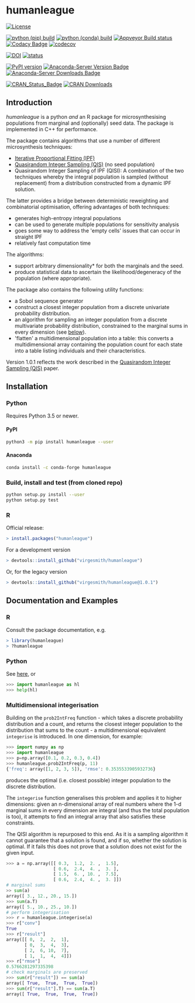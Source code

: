 # humanleague

[![License](https://img.shields.io/github/license/mashape/apistatus.svg)](https://opensource.org/licenses/MIT)

[![python (pip) build](https://github.com/virgesmith/humanleague/actions/workflows/pip-package.yml/badge.svg)]()
[![python (conda) build](https://github.com/virgesmith/humanleague/actions/workflows/conda-package.yml/badge.svg)]()
[![Appveyor Build status](https://ci.appveyor.com/api/projects/status/x9oypgryt21ndc3p?svg=true)](https://ci.appveyor.com/project/virgesmith/humanleague)
[![Codacy Badge](https://api.codacy.com/project/badge/Grade/9cb56a2ff5f84817805d593823bee3e7)](https://app.codacy.com/app/virgesmith/humanleague?utm_source=github.com&utm_medium=referral&utm_content=virgesmith/humanleague&utm_campaign=Badge_Grade_Dashboard)
[![codecov](https://codecov.io/gh/virgesmith/humanleague/branch/master/graph/badge.svg)](https://codecov.io/gh/virgesmith/humanleague)

[![DOI](https://zenodo.org/badge/DOI/10.5281/zenodo.1970941.svg)](https://doi.org/10.5281/zenodo.1970941)
[![status](https://joss.theoj.org/papers/d5aaf6e1c2efed431c506762622473b4/status.svg)](https://joss.theoj.org/papers/d5aaf6e1c2efed431c506762622473b4)

[![PyPI version](https://badge.fury.io/py/humanleague.svg)](https://badge.fury.io/py/humanleague)
[![Anaconda-Server Version Badge](https://anaconda.org/conda-forge/humanleague/badges/version.svg)](https://anaconda.org/conda-forge/humanleague)
[![Anaconda-Server Downloads Badge](https://anaconda.org/conda-forge/humanleague/badges/downloads.svg)](https://anaconda.org/conda-forge/humanleague)

[![CRAN\_Status\_Badge](https://www.r-pkg.org/badges/version/humanleague)](https://CRAN.R-project.org/package=humanleague)
[![CRAN Downloads](https://cranlogs.r-pkg.org/badges/grand-total/humanleague?color=black)](https://cran.r-project.org/package=humanleague)

## Introduction

*humanleague* is a python *and* an R package for microsynthesising populations from marginal and (optionally) seed data. The package is implemented in C++ for performance.

The package contains algorithms that use a number of different microsynthesis techniques:

- [Iterative Proportional Fitting (IPF)](https://en.wikipedia.org/wiki/Iterative_proportional_fitting)
- [Quasirandom Integer Sampling (QIS)](http://jasss.soc.surrey.ac.uk/20/4/14.html) (no seed population)
- Quasirandom Integer Sampling of IPF (QISI): A combination of the two techniques whereby the integral population is sampled (without replacement) from a distribution constructed from a dynamic IPF solution.

The latter provides a bridge between deterministic reweighting and combinatorial optimisation, offering advantages of both techniques:

- generates high-entropy integral populations
- can be used to generate multiple populations for sensitivity analysis
- goes some way to address the 'empty cells' issues that can occur in straight IPF
- relatively fast computation time

The algorithms:

- support arbitrary dimensionality* for both the marginals and the seed.
- produce statistical data to ascertain the likelihood/degeneracy of the population (where appropriate).

The package also contains the following utility functions:

- a Sobol sequence generator
- construct a closest integer population from a discrete univariate probability distribution.
- an algorithm for sampling an integer population from a discrete multivariate probability distribution, constrained to the marginal sums in every dimension (see [below](#multidimensional-integerisation)).
- 'flatten' a multidimensional population into a table: this converts a multidimensional array containing the population count for each state into a table listing individuals and their characteristics.

Version 1.0.1 reflects the work described in the [Quasirandom Integer Sampling (QIS)](http://jasss.soc.surrey.ac.uk/20/4/14.html) paper.

## Installation

### Python

Requires Python 3.5 or newer.

#### PyPI

```bash
python3 -m pip install humanleague --user
```

#### Anaconda

```bash
conda install -c conda-forge humanleague
```

### Build, install and test (from cloned repo)

```bash
python setup.py install --user
python setup.py test
```

### R

Official release:

```r
> install.packages("humanleague")
```

For a development version

```r
> devtools::install_github("virgesmith/humanleague")
```

Or, for the legacy version

```r
> devtools::install_github("virgesmith/humanleague@1.0.1")
```

## Documentation and Examples

### R

Consult the package documentation, e.g.

```r
> library(humanleague)
> ?humanleague
```

### Python

See [here](doc/api.md), or

```python
>>> import humanleague as hl
>>> help(hl)
```

### Multidimensional integerisation

Building on the `prob2IntFreq` function - which takes a discrete probability distribution and a count, and returns the closest integer population to the distribution that sums to the count - a multidimensional equivalent `integerise` is introduced.
In one dimension, for example:

```python
>>> import numpy as np
>>> import humanleague
>>> p=np.array([0.1, 0.2, 0.3, 0.4])
>>> humanleague.prob2IntFreq(p, 11)
{'freq': array([1, 2, 3, 5]), 'rmse': 0.3535533905932736}

```

produces the optimal (i.e. closest possible) integer population to the discrete distribution.

The `integerise` function generalises this problem and applies it to higher dimensions: given an n-dimensional array of real numbers where the 1-d marginal sums in every dimension are integral (and thus the total population is too), it attempts to find an integral array that also satisfies these constraints.

The QISI algorithm is repurposed to this end. As it is a sampling algorithm it cannot guarantee that a solution is found, and if so, whether the solution is optimal. If it fails this does not prove that a solution does not exist for the given input.

```python
>>> a = np.array([[ 0.3,  1.2,  2. ,  1.5],
                  [ 0.6,  2.4,  4. ,  3. ],
                  [ 1.5,  6. , 10. ,  7.5],
                  [ 0.6,  2.4,  4. ,  3. ]])
# marginal sums
>> sum(a)
array([ 3., 12., 20., 15.])
>>> sum(a.T)
array([ 5., 10., 25., 10.])
# perform integerisation
>>> r = humanleague.integerise(a)
>>> r["conv"]
True
>>> r["result"]
array([[ 0,  2,  2,  1],
       [ 0,  3,  4,  3],
       [ 2,  6, 10,  7],
       [ 1,  1,  4,  4]])
>>> r["rmse"]
0.5766281297335398
# check marginals are preserved
>>> sum(r["result"]) == sum(a)
array([ True,  True,  True,  True])
>>> sum(r["result"].T) == sum(a.T)
array([ True,  True,  True,  True])
```

